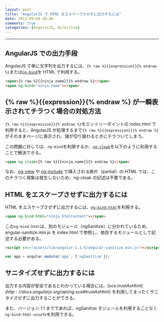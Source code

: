 ```yaml
---
layout: post
title: "AngularJS で HTML をエスケープさせずに出力するには"
date: 2013-09-04 16:49
comments: true
categories: [AngularJS, directive]
---
```


---

## AngularJS での出力手段

AngularJS で単に文字列を出力するには、`{% raw %}{{expression}}{% endraw %}`または[`ng-bind`](http://docs.angularjs.org/api/ng.directive:ngBind)を HTML で利用する。

``` html
<span>{% raw %}{{ninja.name}}{% endraw %}</span>
<span ng-bind="ninja.name"></span>
```

<!-- more -->

## {% raw %}{{expression}}{% endraw %} が一瞬表示されてチラつく場合の対処方法

`{% raw %}{{expression}}{% endraw %}`をエントリーポイントの index.html で利用すると、AngularJS が処理するまで`{% raw %}{{expression}}{% endraw %}`がそのままページに表示され、値が切り替わるときにチラついてしまう。

この問題に対しては、`ng-bind`を利用するか、[`ng-cloak`](http://docs.angularjs.org/api/ng.directive:ngCloak)を以下のように利用することで解決できる。

``` html
<span ng-cloak>{% raw %}{{ninja.name}}{% endraw %}</span>
```

なお、[ng-view](http://docs.angularjs.org/api/ngRoute.directive:ngView) や [ng-include](http://docs.angularjs.org/api/ng.directive:ngInclude) で挿入される断片（partial）の HTML では、このチラつく現象は発生しないため、ng-cloak の記述は不要である。


## HTML をエスケープさせずに出力するには

HTML をエスケープさせずに出力するには、[`ng-bind-html`](http://docs.angularjs.org/api/ng.directive:ngBindHtml)を利用する。

``` html
<span ng-bind-html="ninja.htmlContent"></span>
```

この`ng-bind-html`は、別のモジュール（ngSanitize）に分かれているため、angular-sanitize.min.js を index.html で参照し、依存するモジュールとして記述する必要がある。

``` html index.html
<script src="assets/lib/angular-1.1.5/angular-sanitize.min.js"></script>
```
``` javascript app.js
var app = angular.module('app', ['ngSanitize']);
```


## サニタイズせずに出力するには

出力する内容が安全であるとわかっている場合には、[$sce.trustAsHtml](http://docs.angularjs.org/api/ng.$sce#trustAsHtml) を利用してまったくサニタイズせずに出力することができる。

また、バージョン 1.1 までであれば、ngSanitize モジュールを利用することなく`ng-bind-html-unsafe`を利用できる。
